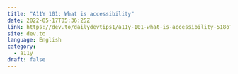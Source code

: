 ```yaml
---
title: "A11Y 101: What is accessibility"
date: 2022-05-17T05:36:25Z
link: https://dev.to/dailydevtips1/a11y-101-what-is-accessibility-518o?utm_medium=RSS&utm_source=news.12bit.vn
site: dev.to
language: English
category:
  - a11y
draft: false
---
```

